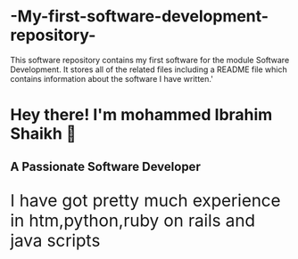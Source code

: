 # -My-first-software-development-repository-
This software repository contains my first software for the module Software Development. It stores all of the related files including a README file which contains information about the software I have written.'
<h1> Hey there! I'm mohammed Ibrahim Shaikh 👋 </h1>
<h2> A Passionate Software Developer</h2>
<p  style="font-size:30px"; style="background-color:white";>I have got pretty much experience in htm,python,ruby on rails and java scripts</p>
